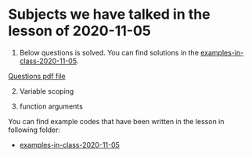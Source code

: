 # Subjects we have talked in the lesson of 2020-11-05

1. Below questions is solved. You can find solutions in the [examples-in-class-2020-11-05](examples-in-class-2020-11-05).

[Questions pdf file](homeworks/2020-10-29-Python-Review-Questions.pdf)

2. Variable scoping

3. function arguments


You can find example codes that have been written in the lesson in following folder:
 - [examples-in-class-2020-11-05](examples-in-class-2020-11-05)



